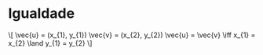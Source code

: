 # Igualdade

\\[
\vec{u} = (x_{1}, y_{1})
\vec{v} = (x_{2}, y_{2})
\vec{u} = \vec{v} \iff x_{1} = x_{2} \land y_{1} = y_{2}
\\]
